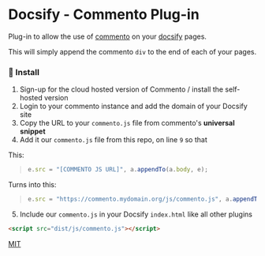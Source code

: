 # Docsify - Commento Plug-in

Plug-in to allow the use of [commento](https://commento.io) on your [docsify](https://docsify.js.org/#/) pages.

This will simply append the commento `div` to the end of each of your pages. 

### 🚧 Install

1. Sign-up for the cloud hosted version of Commento / install the self-hosted version
2. Login to your commento instance and add the domain of your Docsify site
3. Copy the URL to your `commento.js` file from commento's **universal snippet**
4. Add it our `commento.js` file from this repo, on line `9` so that

This:
> ```js
>e.src = "[COMMENTO JS URL]", a.appendTo(a.body, e);
> ```

Turns into this:
> ```js
>e.src = "https://commento.mydomain.org/js/commento.js", a.appendTo(a.body, e);
> ```

5. Include our `commento.js` in your Docsify `index.html` like all other plugins
```html
<script src="dist/js/commento.js"></script>
```

[MIT](https://opensource.org/licenses/MIT)
